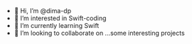 - 👋 Hi, I’m @dima-dp
- 👀 I’m interested in Swift-coding
- 🌱 I’m currently learning Swift
- 💞️ I’m looking to collaborate on ...some interesting projects

<!---
dima-dp/dima-dp is a ✨ special ✨ repository because its `README.md` (this file) appears on your GitHub profile.
You can click the Preview link to take a look at your changes.
--->
